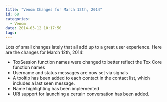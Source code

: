 ```yaml
---
title: "Venom Changes for March 12th, 2014"
id: 68
categories:
  - Venom
date: 2014-03-12 10:17:50
tags:
---
```


Lots of small changes lately that all add up to a great user experience. Here are the changes for March 12th, 2014:

*   ToxSession function names were changed to better reflect the Tox Core function names
*   Username and status messages are now set via signals
*   A tooltip has been added to each contact in the contact list, which includes a last seen message.
*   Name highlighting has been implemented
*   URI support for launching a certain conversation has been added.
